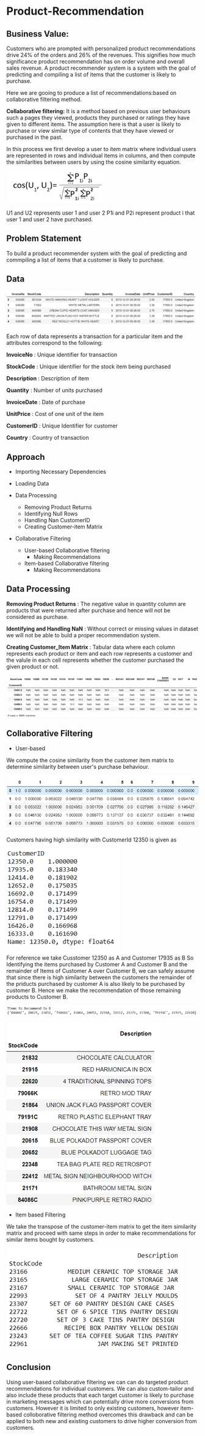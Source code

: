 # Product-Recommendation
## Business Value: 

Customers who are prompted with personalized product recommendations drive 24% of the orders and 26% of the revenues. This signifies how much significance product recommendation has on order volume and overall sales revenue. A product recommender system is a system with the goal of predicting and compiling a list of items that the customer is likely to purchase.

Here we are gooing to produce a list of recommendations:based on collaborative filtering method.

__Collaborative filtering:__ It is a method based on previous user behaviours such a pages they viewed, products they purchased or ratings they have given to different items. The assumption here is that a user is likely to purchase or view similar type of contents that they have viewed or purchased in the past.

In this process we first develop a user to item matrix where individual users are represented in rows and individual items in columns, and then compute the similarities between users by using the cosine similarity equation.

<img src="https://github.com/satishrath185/Product-Recommendation/blob/master/Images/Cosine.PNG" width="250" height="85" />

U1 and U2 represents user 1 and user 2
P1i and P2i represent product i that user 1 and user 2 have purchased.

## Problem Statement

To build a product recommender system with the goal of predicting and commpiling a list of items that a customer is likely to purchase.

## Data

![](Images/Online%20Retail.PNG)

Each row of data represents a transaction for a particular item and the attributes correspond to the following:

__InvoiceNo__ : Unique identifier for transaction 

__StockCode__ : Unique identifier for the stock item being purchased

__Description__ : Description of item

__Quantity__ : Number of units purchased

__InvoiceDate__ : Date of purchase

__UnitPrice__ : Cost of one unit of the item

__CustomerID__ : Unique Identifier for customer 

__Country__ : Country of transaction

## Approach

+ Importing Necessary Dependencies

+ Loading Data

+ Data Processing
	- Removing Product Returns
	- Identifying Null Rows
	- Handling Nan CustomerID
	- Creating Customer-item Matrix

+ Collaborative Filtering
	- User-based Collaborative filtering
		- Making Recommendations
	- Item-based Collaborative filtering
      - Making Recommendations

## Data Processing 

__Removing Product Returns__ : The negative value in quantity column are products that were returned after purchase and hence will not be considered as purchase.

__Identifying and Handling NaN__ : Without correct or missing values in dataset we will not be able to buld a proper recommendation system.

__Creating Customer_Item Matrix__ : Tabular data where each column represents each product or item and each row represents a customer and the valule in each cell represents whether the customer purchased the given product or not. 

![](Images/Cutomer%20Item%20Matrix.PNG)

## Collaborative Filtering

+ User-based

We compute the cosine similarity from the customer item matrix to determine similarity between user's purchase behaviour.

![](Images/Cosine%20Similarity.PNG)

Customers having high similarity with CustomerId 12350 is given as

![](Images/Demo%20Cosine%20Similarity.PNG)

For reference we take Cusstomer 12350 as A and Customer 17935 as B 
So Identifying the items purchased by Customer A and Customer B and the remainder of Items of Customer A over Customer B, we can safely assume that since there is high similarity between the customers the remainder of the priducts purchased by customer A is also likely to be purchased by customer B. Hence we make the recommendation of those remaining products to Customer B.

![](Images/Recommend%20B.PNG)

![](Images/Items%20Description.PNG)

- Item based Filtering

We take the transpose of the customer-item matrix to get the item similarity matrix and proceed with same steps in order to make recommendations for similar items bought by customers.

![](Images/Item%20Recommend.PNG)

## Conclusion

Using user-based collaborative filtering we can can do targeted product recommendations for individual customers. We can also custom-tailor and also include these products that each target customer is likely to purchase in marketing messages which can potentially drive more conversions from customers. However it is limited to only existing customers, however item-based colloborative filtering method overcomes this drawback and can be applied to both new and existing customers to drive higher conversion from customers.



